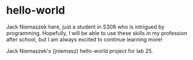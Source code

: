 # hello-world

Jack Niemaszek here, just a student in S308 who is intrigued by programming.
Hopefully, I will be able to use these skills in my profession after school, but
I am always excited to continue learning more!

Jack Niemaszek's (jniemasz) hello-world project for lab 25.
